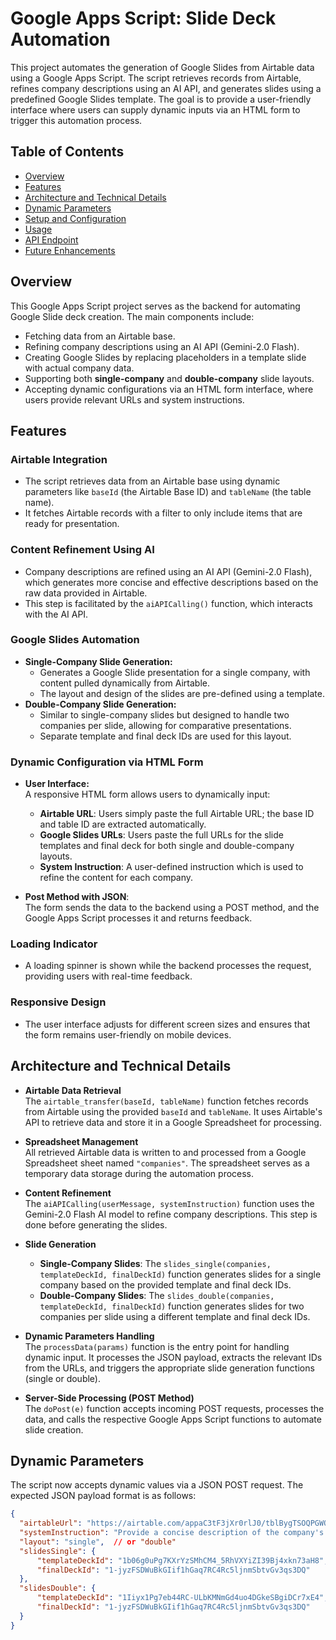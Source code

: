 # Google Apps Script: Slide Deck Automation

This project automates the generation of Google Slides from Airtable data using a Google Apps Script. The script retrieves records from Airtable, refines company descriptions using an AI API, and generates slides using a predefined Google Slides template. The goal is to provide a user-friendly interface where users can supply dynamic inputs via an HTML form to trigger this automation process.

## Table of Contents
- [Overview](#overview)
- [Features](#features)
- [Architecture and Technical Details](#architecture-and-technical-details)
- [Dynamic Parameters](#dynamic-parameters)
- [Setup and Configuration](#setup-and-configuration)
- [Usage](#usage)
- [API Endpoint](#api-endpoint)
- [Future Enhancements](#future-enhancements)

## Overview

This Google Apps Script project serves as the backend for automating Google Slide deck creation. The main components include:

- Fetching data from an Airtable base.
- Refining company descriptions using an AI API (Gemini-2.0 Flash).
- Creating Google Slides by replacing placeholders in a template slide with actual company data.
- Supporting both **single-company** and **double-company** slide layouts.
- Accepting dynamic configurations via an HTML form interface, where users provide relevant URLs and system instructions.

## Features

### Airtable Integration
- The script retrieves data from an Airtable base using dynamic parameters like `baseId` (the Airtable Base ID) and `tableName` (the table name).
- It fetches Airtable records with a filter to only include items that are ready for presentation.

### Content Refinement Using AI
- Company descriptions are refined using an AI API (Gemini-2.0 Flash), which generates more concise and effective descriptions based on the raw data provided in Airtable.
- This step is facilitated by the `aiAPICalling()` function, which interacts with the AI API.

### Google Slides Automation
- **Single-Company Slide Generation:** 
    - Generates a Google Slide presentation for a single company, with content pulled dynamically from Airtable.
    - The layout and design of the slides are pre-defined using a template.
- **Double-Company Slide Generation:**
    - Similar to single-company slides but designed to handle two companies per slide, allowing for comparative presentations.
    - Separate template and final deck IDs are used for this layout.

### Dynamic Configuration via HTML Form
- **User Interface:**  
  A responsive HTML form allows users to dynamically input:
  - **Airtable URL**: Users simply paste the full Airtable URL; the base ID and table ID are extracted automatically.
  - **Google Slides URLs**: Users paste the full URLs for the slide templates and final deck for both single and double-company layouts.
  - **System Instruction**: A user-defined instruction which is used to refine the content for each company.
  
- **Post Method with JSON**:  
  The form sends the data to the backend using a POST method, and the Google Apps Script processes it and returns feedback.

### Loading Indicator
- A loading spinner is shown while the backend processes the request, providing users with real-time feedback.

### Responsive Design
- The user interface adjusts for different screen sizes and ensures that the form remains user-friendly on mobile devices.

## Architecture and Technical Details

- **Airtable Data Retrieval**  
  The `airtable_transfer(baseId, tableName)` function fetches records from Airtable using the provided `baseId` and `tableName`. It uses Airtable's API to retrieve data and store it in a Google Spreadsheet for processing.
  
- **Spreadsheet Management**  
  All retrieved Airtable data is written to and processed from a Google Spreadsheet sheet named `"companies"`. The spreadsheet serves as a temporary data storage during the automation process.
  
- **Content Refinement**  
  The `aiAPICalling(userMessage, systemInstruction)` function uses the Gemini-2.0 Flash AI model to refine company descriptions. This step is done before generating the slides.
  
- **Slide Generation**  
  - **Single-Company Slides**: The `slides_single(companies, templateDeckId, finalDeckId)` function generates slides for a single company based on the provided template and final deck IDs.
  - **Double-Company Slides**: The `slides_double(companies, templateDeckId, finalDeckId)` function generates slides for two companies per slide using a different template and final deck IDs.
  
- **Dynamic Parameters Handling**  
  The `processData(params)` function is the entry point for handling dynamic input. It processes the JSON payload, extracts the relevant IDs from the URLs, and triggers the appropriate slide generation functions (single or double).
  
- **Server-Side Processing (POST Method)**  
  The `doPost(e)` function accepts incoming POST requests, processes the data, and calls the respective Google Apps Script functions to automate slide creation.

## Dynamic Parameters

The script now accepts dynamic values via a JSON POST request. The expected JSON payload format is as follows:

```json
{
  "airtableUrl": "https://airtable.com/appaC3tF3jXr0rlJ0/tblBygTSOQPGWQX0p/viw73WLa9jNIUE3DW?blocks=hidev",
  "systemInstruction": "Provide a concise description of the company's offerings and business model.",
  "layout": "single",  // or "double"
  "slidesSingle": {
      "templateDeckId": "1b06g0uPg7KXrYzSMhCM4_5RhVXYiZI39Bj4xkn73aH8",
      "finalDeckId": "1-jyzFSDWuBkGIif1hGaq7RC4Rc5ljnmSbtvGv3qs3DQ"
  },
  "slidesDouble": {
      "templateDeckId": "1Iiyx1Pg7eb44RC-ULbKMNmGd4uo4DGkeSBgiDCr7xE4",
      "finalDeckId": "1-jyzFSDWuBkGIif1hGaq7RC4Rc5ljnmSbtvGv3qs3DQ"
  }
}
```

